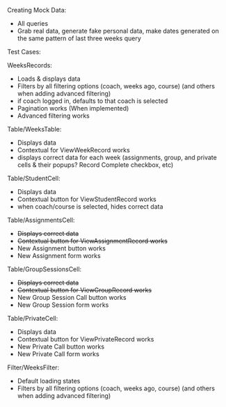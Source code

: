 Creating Mock Data:

- All queries
- Grab real data, generate fake personal data, make dates generated on the same pattern of last three weeks query

Test Cases:

WeeksRecords:

- Loads & displays data
- Filters by all filtering options (coach, weeks ago, course) (and others when adding advanced filtering)
- if coach logged in, defaults to that coach is selected
- Pagination works (When implemented)
- Advanced filtering works

Table/WeeksTable:

- Displays data
- Contextual for ViewWeekRecord works
- displays correct data for each week (assignments, group, and private cells & their popups? Record Complete checkbox, etc)

Table/StudentCell:

- Displays data
- Contextual button for ViewStudentRecord works
- when coach/course is selected, hides correct data

Table/AssignmentsCell:

- ~~Displays correct data~~
- ~~Contextual button for ViewAssignmentRecord works~~
- New Assignment button works
- New Assignment form works

Table/GroupSessionsCell:

- ~~Displays correct data~~
- ~~Contextual button for ViewGroupRecord works~~
- New Group Session Call button works
- New Group Session form works

Table/PrivateCell:

- Displays data
- Contextual button for ViewPrivateRecord works
- New Private Call button works
- New Private Call form works

Filter/WeeksFilter:

- Default loading states
- Filters by all filtering options (coach, weeks ago, course) (and others when adding advanced filtering)
